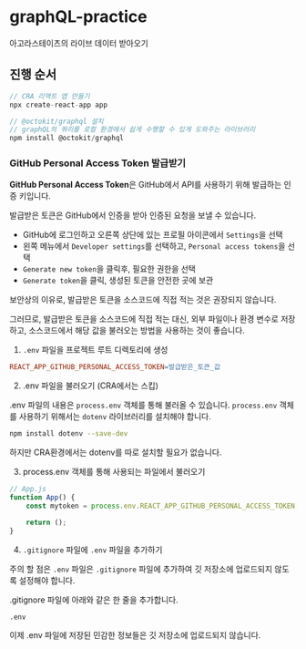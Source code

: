 # graphQL-practice

아고라스테이츠의 라이브 데이터 받아오기

## 진행 순서

```js
// CRA 리액트 앱 만들기
npx create-react-app app

// @octokit/graphql 설치
// graphQL의 쿼리를 로컬 환경에서 쉽게 수행할 수 있게 도와주는 라이브러리
npm install @octokit/graphql
```

### GitHub Personal Access Token 발급받기

**GitHub Personal Access Token**은 GitHub에서 API를 사용하기 위해 발급하는 인증 키입니다.

발급받은 토큰은 GitHub에서 인증을 받아 인증된 요청을 보낼 수 있습니다.

- GitHub에 로그인하고 오른쪽 상단에 있는 프로필 아이콘에서 `Settings`을 선택
- 왼쪽 메뉴에서 `Developer settings`를 선택하고, `Personal access tokens`을 선택
- `Generate new token`을 클릭후, 필요한 권한을 선택
- `Generate token`을 클릭, 생성된 토큰을 안전한 곳에 보관

보안상의 이유로, 발급받은 토큰을 소스코드에 직접 적는 것은 권장되지 않습니다.

그러므로, 발급받은 토큰을 소스코드에 직접 적는 대신,
외부 파일이나 환경 변수로 저장하고, 소스코드에서 해당 값을 불러오는 방법을 사용하는 것이 좋습니다.

1. `.env` 파일을 프로젝트 루트 디렉토리에 생성

```makefile
REACT_APP_GITHUB_PERSONAL_ACCESS_TOKEN=발급받은_토큰_값
```

2. .env 파일을 불러오기 (CRA에서는 스킵)

.env 파일의 내용은 `process.env` 객체를 통해 불러올 수 있습니다.
`process.env` 객체를 사용하기 위해서는 `dotenv` 라이브러리를 설치해야 합니다.

```bash
npm install dotenv --save-dev
```

하지만 CRA환경에서는 dotenv를 따로 설치할 필요가 없습니다.

3. process.env 객체를 통해 사용되는 파일에서 불러오기

```js
// App.js
function App() {
    const mytoken = process.env.REACT_APP_GITHUB_PERSONAL_ACCESS_TOKEN;

    return ();
}
```

4. `.gitignore` 파일에 `.env` 파일을 추가하기

주의 할 점은 `.env` 파일은 `.gitignore` 파일에 추가하여 깃 저장소에 업로드되지 않도록 설정해야 합니다.

.gitignore 파일에 아래와 같은 한 줄을 추가합니다.

```bash
.env
```

이제 .env 파일에 저장된 민감한 정보들은 깃 저장소에 업로드되지 않습니다.
